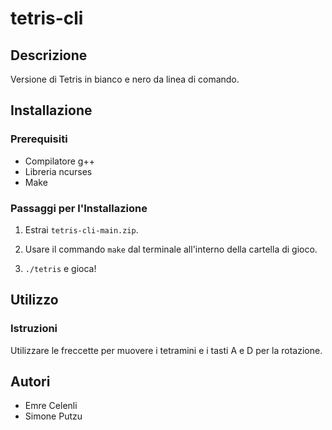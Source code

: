 # tetris-cli

  

## Descrizione

Versione di Tetris in bianco e nero da linea di comando.

  

## Installazione

### Prerequisiti

- Compilatore g++
- Libreria ncurses
- Make

  

### Passaggi per l'Installazione

1. Estrai `tetris-cli-main.zip`.

2. Usare il commando `make` dal terminale all'interno della cartella di gioco.

3.  `./tetris` e gioca!

  

## Utilizzo

### Istruzioni

Utilizzare le freccette per muovere i tetramini e i tasti A e D per la rotazione.

  

## Autori

-  Emre Celenli
-  Simone Putzu
